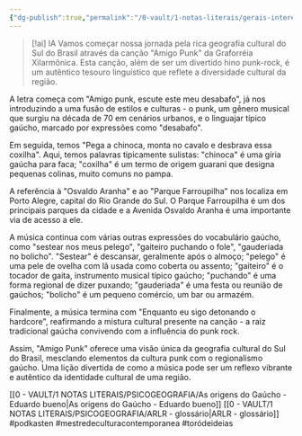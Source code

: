 ```yaml
---
{"dg-publish":true,"permalink":"/0-vault/1-notas-literais/gerais-interesses/amigo-punk-licao/","tags":["podkasten","mestredeculturacontemporanea","toródeideias"],"dgHomeLink":true,"dgShowLocalGraph":true,"dgShowFileTree":true,"dgEnableSearch":true,"noteIcon":""}
---
```



> [!ai] IA
> Vamos começar nossa jornada pela rica geografia cultural do Sul do Brasil através da canção "Amigo Punk" da Graforréia Xilarmônica. Esta canção, além de ser um divertido hino punk-rock, é um autêntico tesouro linguístico que reflete a diversidade cultural da região.

A letra começa com "Amigo punk, escute este meu desabafo", já nos introduzindo a uma fusão de estilos e culturas - o punk, um gênero musical que surgiu na década de 70 em cenários urbanos, e o linguajar típico gaúcho, marcado por expressões como "desabafo". 

Em seguida, temos "Pega a chinoca, monta no cavalo e desbrava essa coxilha". Aqui, temos palavras tipicamente sulistas: "chinoca" é uma gíria gaúcha para faca; "coxilha" é um termo de origem guarani que designa pequenas colinas, muito comuns no pampa.

A referência à "Osvaldo Aranha" e ao "Parque Farroupilha" nos localiza em Porto Alegre, capital do Rio Grande do Sul. O Parque Farroupilha é um dos principais parques da cidade e a Avenida Osvaldo Aranha é uma importante via de acesso a ele.

A música continua com várias outras expressões do vocabulário gaúcho, como "sestear nos meus pelego", "gaiteiro puchando o fole", "gauderiada no bolicho". "Sestear" é descansar, geralmente após o almoço; "pelego" é uma pele de ovelha com lã usada como coberta ou assento; "gaiteiro" é o tocador de gaita, instrumento musical típico gaúcho; "puchando" é uma forma regional de dizer puxando; "gauderiada" é uma festa ou reunião de gaúchos; "bolicho" é um pequeno comércio, um bar ou armazém.

Finalmente, a música termina com "Enquanto eu sigo detonando o hardcore", reafirmando a mistura cultural presente na canção - a raiz tradicional gaúcha convivendo com a influência do punk rock.

Assim, "Amigo Punk" oferece uma visão única da geografia cultural do Sul do Brasil, mesclando elementos da cultura punk com o regionalismo gaúcho. Uma lição divertida de como a música pode ser um reflexo vibrante e autêntico da identidade cultural de uma região.

[[0 - VAULT/1 NOTAS LITERAIS/PSICOGEOGRAFIA/As origens do Gaúcho - Eduardo bueno\|As origens do Gaúcho - Eduardo bueno]]
[[0 - VAULT/1 NOTAS LITERAIS/PSICOGEOGRAFIA/ARLR - glossário\|ARLR - glossário]]
#podkasten #mestredeculturacontemporanea #toródeideias 